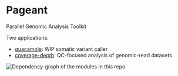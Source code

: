 # Pageant
Parallel Genomic Analysis Toolkit

Two applications:
- [guacamole](guacamole): WIP somatic variant caller
- [coverage-depth](coverage-depth): QC-focused analysis of genomic-read datasets

![Dependency-graph of the modules in this repo](https://cl.ly/131c1m2l2P3d/hammerlab_genomics_libraries%20(4).png)

